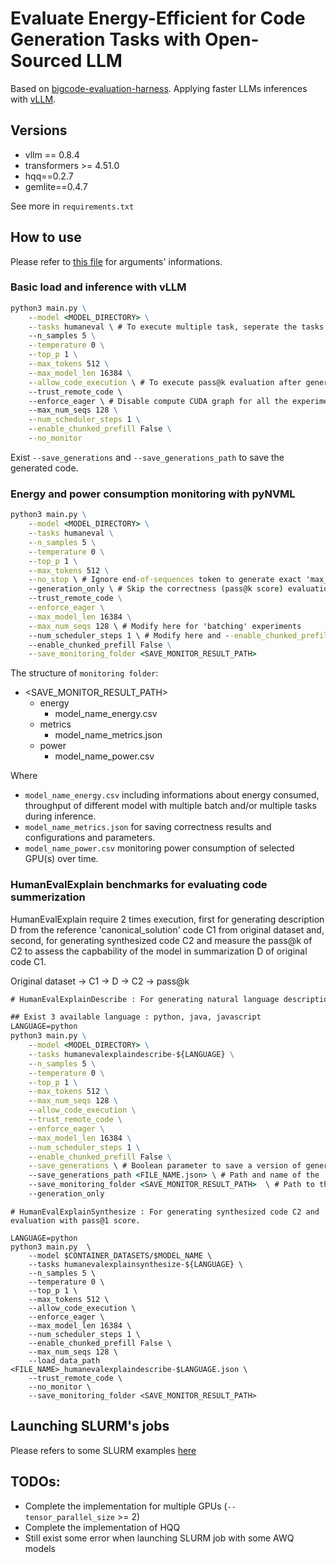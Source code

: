 # Evaluate Energy-Efficient for Code Generation Tasks with Open-Sourced LLM

Based on [bigcode-evaluation-harness](https://github.com/bigcode-project/bigcode-evaluation-harness).
Applying faster LLMs inferences with [vLLM](https://github.com/vllm-project/vllm).

## Versions

- vllm == 0.8.4
- transformers >= 4.51.0
- hqq==0.2.7
- gemlite==0.4.7

See more in `requirements.txt`

## How to use

Please refer to [this file](./code_eval/arguments.py) for arguments' informations.

### Basic load and inference with vLLM
```cmd
python3 main.py \
	--model <MODEL_DIRECTORY> \
	--tasks humaneval \ # To execute multiple task, seperate the tasks by ',' (eg. humaneval,mbpp,codesearchnet-python)
	--n_samples 5 \
	--temperature 0 \
	--top_p 1 \
	--max_tokens 512 \
	--max_model_len 16384 \
	--allow_code_execution \ # To execute pass@k evaluation after generation
	--trust_remote_code \ 
	--enforce_eager \ # Disable compute CUDA graph for all the experiments
	--max_num_seqs 128 \
	--num_scheduler_steps 1 \
	--enable_chunked_prefill False \
	--no_monitor
```

Exist `--save_generations` and `--save_generations_path` to save the generated code.

### Energy and power consumption monitoring with pyNVML
```cmd
python3 main.py \
	--model <MODEL_DIRECTORY> \
	--tasks humaneval \
	--n_samples 5 \
	--temperature 0 \
	--top_p 1 \
	--max_tokens 512 \
	--no_stop \ # Ignore end-of-sequences token to generate exact 'max_tokens' for homogeneity of throughput mesurement
	--generation_only \ # Skip the correctness (pass@k score) evaluation 
	--trust_remote_code \
	--enforce_eager \
	--max_model_len 16384 \
	--max_num_seqs 128 \ # Modify here for 'batching' experiments
	--num_scheduler_steps 1 \ # Modify here and --enable_chunked_prefill for 'scheduler' experiment
	--enable_chunked_prefill False \
	--save_monitoring_folder <SAVE_MONITOR_RESULT_PATH> 
```

The structure of `monitoring folder`:
- <SAVE_MONITOR_RESULT_PATH>
  - energy
    - model_name_energy.csv
  - metrics
    - model_name_metrics.json
  - power
    - model_name_power.csv

Where 
- `model_name_energy.csv` including informations about energy consumed, throughput of different model with multiple batch and/or multiple tasks during inference.
- `model_name_metrics.json` for saving correctness results and configurations and parameters.
- `model_name_power.csv` monitoring power consumption of selected GPU(s) over time.

### HumanEvalExplain benchmarks for evaluating code summerization
HumanEvalExplain require 2 times execution, first for generating description D from the reference 'canonical_solution' code C1 from original dataset and, second, for generating synthesized code C2 and measure the pass@k of C2 to assess the capbability of the model in summarization D of original code C1.

Original dataset -> C1 -> D -> C2 -> pass@k

```cmd
# HumanEvalExplainDescribe : For generating natural language description D from the canonical solution code C1 of the original dataset HumanEval.

## Exist 3 available language : python, java, javascript
LANGUAGE=python 
python3 main.py \
	--model <MODEL_DIRECTORY> \
	--tasks humanevalexplaindescribe-${LANGUAGE} \
	--n_samples 5 \
	--temperature 0 \
	--top_p 1 \
	--max_tokens 512 \
	--max_num_seqs 128 \
	--allow_code_execution \
	--trust_remote_code \
	--enforce_eager \
	--max_model_len 16384 \
	--num_scheduler_steps 1 \
	--enable_chunked_prefill False \
	--save_generations \ # Boolean parameter to save a version of generated summarizations D for the next synthesized code C2
	--save_generations_path <FILE_NAME.json> \ # Path and name of the .json file
	--save_monitoring_folder <SAVE_MONITOR_RESULT_PATH>  \ # Path to the directory to save energy monitoring information
	--generation_only
```

```
# HumanEvalExplainSynthesize : For generating synthesized code C2 and evaluation with pass@1 score.

LANGUAGE=python 
python3 main.py  \
	--model $CONTAINER_DATASETS/$MODEL_NAME \
	--tasks humanevalexplainsynthesize-${LANGUAGE} \
	--n_samples 5 \
	--temperature 0 \
	--top_p 1 \
	--max_tokens 512 \
	--allow_code_execution \
	--enforce_eager \
	--max_model_len 16384 \
	--num_scheduler_steps 1 \
	--enable_chunked_prefill False \
	--max_num_seqs 128 \
	--load_data_path <FILE_NAME>_humanevalexplaindescribe-$LANGUAGE.json \
	--trust_remote_code \
	--no_monitor \
	--save_monitoring_folder <SAVE_MONITOR_RESULT_PATH>
```

## Launching SLURM's jobs

Please refers to some SLURM examples [here](./slurm/)

## TODOs:

- Complete the implementation for multiple GPUs (`--tensor_parallel_size` >= 2)
- Complete the implementation of HQQ 
- Still exist some error when launching SLURM job with some AWQ models